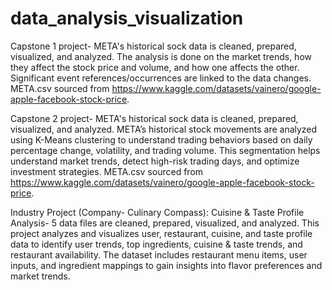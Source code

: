 # data_analysis_visualization

Capstone 1 project- META's historical sock data is cleaned, prepared, visualized, and analyzed. The analysis is done on the market trends, how they affect the stock price and volume, and how one affects the other. Significant event references/occurrences are linked to the data changes. META.csv sourced from https://www.kaggle.com/datasets/vainero/google-apple-facebook-stock-price.

Capstone 2 project- META's historical sock data is cleaned, prepared, visualized, and analyzed. META’s historical stock movements are analyzed using K-Means clustering to understand trading behaviors based on daily percentage change, volatility, and trading volume. This segmentation helps understand market trends, detect high-risk trading days, and optimize investment strategies. META.csv sourced from https://www.kaggle.com/datasets/vainero/google-apple-facebook-stock-price.

Industry Project (Company- Culinary Compass): Cuisine & Taste Profile Analysis-
5 data files are cleaned, prepared, visualized, and analyzed. This project analyzes and visualizes user, restaurant, cuisine, and taste profile data to identify user trends, top ingredients, cuisine & taste trends, and restaurant availability. The dataset includes restaurant menu items, user inputs, and ingredient mappings to gain insights into flavor preferences and market trends. 
